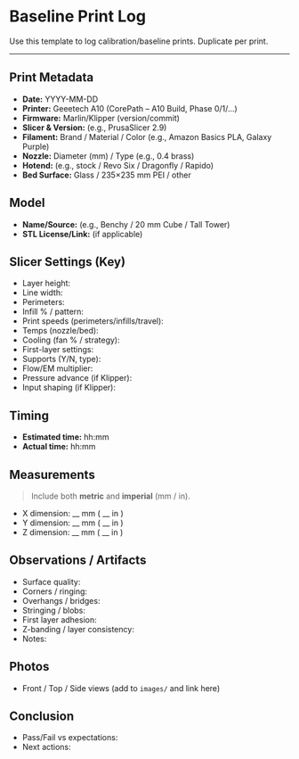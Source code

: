 # Baseline Print Log

Use this template to log calibration/baseline prints. Duplicate per print.

---

## Print Metadata
- **Date:** YYYY-MM-DD
- **Printer:** Geeetech A10 (CorePath – A10 Build, Phase 0/1/...)
- **Firmware:** Marlin/Klipper (version/commit)
- **Slicer & Version:** (e.g., PrusaSlicer 2.9)
- **Filament:** Brand / Material / Color (e.g., Amazon Basics PLA, Galaxy Purple)
- **Nozzle:** Diameter (mm) / Type (e.g., 0.4 brass)
- **Hotend:** (e.g., stock / Revo Six / Dragonfly / Rapido)
- **Bed Surface:** Glass / 235×235 mm PEI / other

## Model
- **Name/Source:** (e.g., Benchy / 20 mm Cube / Tall Tower)
- **STL License/Link:** (if applicable)

## Slicer Settings (Key)
- Layer height:
- Line width:
- Perimeters:
- Infill % / pattern:
- Print speeds (perimeters/infills/travel):
- Temps (nozzle/bed):
- Cooling (fan % / strategy):
- First-layer settings:
- Supports (Y/N, type):
- Flow/EM multiplier:
- Pressure advance (if Klipper):
- Input shaping (if Klipper):

## Timing
- **Estimated time:** hh:mm
- **Actual time:** hh:mm

## Measurements
> Include both **metric** and **imperial** (mm / in).

- X dimension: __ mm ( __ in )
- Y dimension: __ mm ( __ in )
- Z dimension: __ mm ( __ in )

## Observations / Artifacts
- Surface quality:
- Corners / ringing:
- Overhangs / bridges:
- Stringing / blobs:
- First layer adhesion:
- Z-banding / layer consistency:
- Notes:

## Photos
- Front / Top / Side views (add to `images/` and link here)

## Conclusion
- Pass/Fail vs expectations:
- Next actions:
